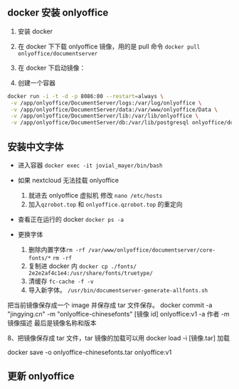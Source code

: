 ## docker 安装 onlyoffice

1. 安装 docker

2. 在 docker 下下载 onlyoffice 镜像，用的是 pull 命令 `docker pull onlyoffice/documentserver `
3. 在 docker 下启动镜像：

4. 创建一个容器

```sh
docker run -i -t -d -p 8086:80 --restart=always \
 -v /app/onlyoffice/DocumentServer/logs:/var/log/onlyoffice \
 -v /app/onlyoffice/DocumentServer/data:/var/www/onlyoffice/Data \
 -v /app/onlyoffice/DocumentServer/lib:/var/lib/onlyoffice \
 -v /app/onlyoffice/DocumentServer/db:/var/lib/postgresql onlyoffice/documentserver
```

## 安装中文字体

- 进入容器 `docker exec -it jovial_mayer/bin/bash`
- 如果 nextcloud 无法挂载 onlyoffice

  1. 就进去 onlyoffice 虚拟机 修改 `nano /etc/hosts`
  2. 加入`qzrobot.top` 和 `onlyoffice.qzrobot.top` 的重定向

- 查看正在运行的 docker `docker ps -a`
- 更换字体
  1. 删除内置字体`rm -rf /var/www/onlyoffice/documentserver/core-fonts/*` `rm -rf `
  2. 复制进 docker 内 `docker cp ./fonts/ 2e2e2af4c1e4:/usr/share/fonts/truetype/`
  3. 清缓存 `fc-cache -f -v`
  4. 导入新字体。 `/usr/bin/documentserver-generate-allfonts.sh`

把当前镜像保存成一个 image 并保存成 tar 文件保存。
docker commit -a "jingying.cn" -m "onlyoffice-chinesefonts" [镜像 id] onlyoffice:v1
-a 作者 -m 镜像描述 最后是镜像名称和版本

8、把镜像保存成 tar 文件，tar 镜像的加载可以用 docker load -i [镜像.tar] 加载

docker save -o onlyoffice-chinesefonts.tar onlyoffice:v1

## 更新 onlyoffice
